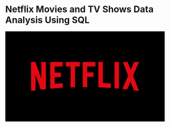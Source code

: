 # Netflix Movies and TV Shows Data Analysis Using SQL
![Netflix Logo](https://github.com/harish-baki/Netflix_project/blob/main/Netflix-logo-red-black-png.png)
